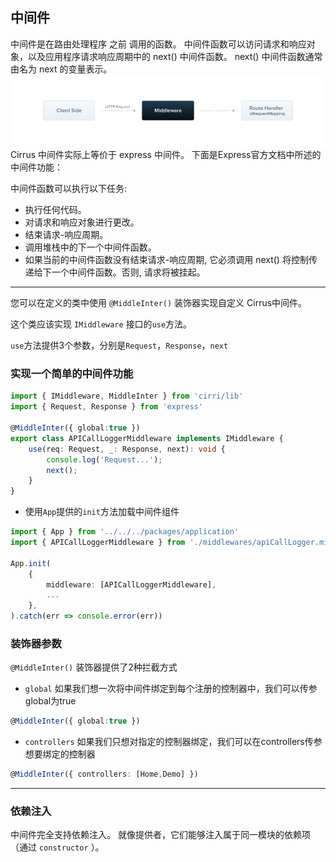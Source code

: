 ## 中间件
中间件是在路由处理程序 之前 调用的函数。 中间件函数可以访问请求和响应对象，以及应用程序请求响应周期中的 next() 中间件函数。 next() 中间件函数通常由名为 next 的变量表示。
![avatar](../image/Middlewares.png)
Cirrus 中间件实际上等价于 express 中间件。 下面是Express官方文档中所述的中间件功能：

中间件函数可以执行以下任务:

- 执行任何代码。
- 对请求和响应对象进行更改。
- 结束请求-响应周期。
- 调用堆栈中的下一个中间件函数。
- 如果当前的中间件函数没有结束请求-响应周期, 它必须调用 next() 将控制传递给下一个中间件函数。否则, 请求将被挂起。

__________
您可以在定义的类中使用 `@MiddleInter()` 装饰器实现自定义 Cirrus中间件。 

这个类应该实现 `IMiddleware` 接口的`use`方法。

`use`方法提供3个参数，分别是`Request`，`Response`，`next`

### 实现一个简单的中间件功能

```typescript
import { IMiddleware, MiddleInter } from 'cirri/lib'
import { Request, Response } from 'express'

@MiddleInter({ global:true })
export class APICallLoggerMiddleware implements IMiddleware {
    use(req: Request, _: Response, next): void {
        console.log('Request...');
        next();
    }
}

```
- 使用`App`提供的`init`方法加载中间件组件
```typescript
import { App } from '../../../packages/application'
import { APICallLoggerMiddleware } from './middlewares/apiCallLogger.middleware'

App.init(
    {
        middleware: [APICallLoggerMiddleware],
        ...
    },
).catch(err => console.error(err))
```


### 装饰器参数
`@MiddleInter()` 装饰器提供了2种拦截方式
- `global` 如果我们想一次将中间件绑定到每个注册的控制器中，我们可以传参global为true
```typescript
@MiddleInter({ global:true })
```
- `controllers` 如果我们只想对指定的控制器绑定，我们可以在controllers传参想要绑定的控制器

```typescript
@MiddleInter({ controllers: [Home,Demo] })
```

__________

### 依赖注入
中间件完全支持依赖注入。 就像提供者，它们能够注入属于同一模块的依赖项（通过 `constructor` ）。
